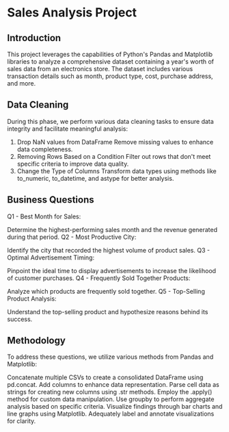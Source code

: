 # Sales Analysis Project 
## Introduction
This project leverages the capabilities of Python's Pandas and Matplotlib libraries to analyze a comprehensive dataset containing a year's worth of sales data from an electronics store. The dataset includes various transaction details such as month, product type, cost, purchase address, and more.

## Data Cleaning
During this phase, we perform various data cleaning tasks to ensure data integrity and facilitate meaningful analysis:

1. Drop NaN values from DataFrame
Remove missing values to enhance data completeness.
2. Removing Rows Based on a Condition
Filter out rows that don't meet specific criteria to improve data quality.
3. Change the Type of Columns
Transform data types using methods like to_numeric, to_datetime, and astype for better analysis.

## Business Questions

Q1 - Best Month for Sales:

Determine the highest-performing sales month and the revenue generated during that period.
Q2 - Most Productive City:

Identify the city that recorded the highest volume of product sales.
Q3 - Optimal Advertisement Timing:

Pinpoint the ideal time to display advertisements to increase the likelihood of customer purchases.
Q4 - Frequently Sold Together Products:

Analyze which products are frequently sold together.
Q5 - Top-Selling Product Analysis:

Understand the top-selling product and hypothesize reasons behind its success.

## Methodology
To address these questions, we utilize various methods from Pandas and Matplotlib:

Concatenate multiple CSVs to create a consolidated DataFrame using pd.concat.
Add columns to enhance data representation.
Parse cell data as strings for creating new columns using .str methods.
Employ the .apply() method for custom data manipulation.
Use groupby to perform aggregate analysis based on specific criteria.
Visualize findings through bar charts and line graphs using Matplotlib.
Adequately label and annotate visualizations for clarity.

